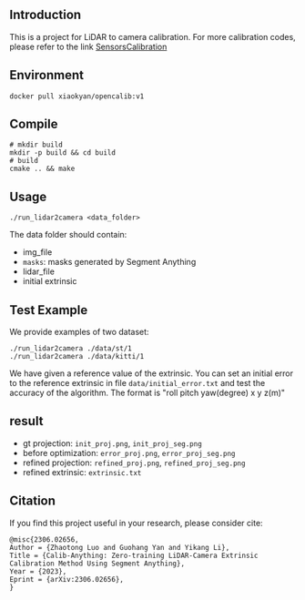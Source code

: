 ## Introduction

This is a project for LiDAR to camera calibration. For more calibration codes, please refer to the link <a href="https://github.com/PJLab-ADG/SensorsCalibration" title="SensorsCalibration">SensorsCalibration</a>

## Environment
```shell
docker pull xiaokyan/opencalib:v1
```


## Compile
```shell
# mkdir build
mkdir -p build && cd build
# build
cmake .. && make
```
## Usage
```
./run_lidar2camera <data_folder>
```
The data folder should contain:
- img_file
- `masks`: masks generated by Segment Anything
- lidar_file
- initial extrinsic

## Test Example
We provide examples of two dataset:
```
./run_lidar2camera ./data/st/1
./run_lidar2camera ./data/kitti/1
```
We have given a reference value of the extrinsic. You can set an initial error to the reference extrinsic in file `data/initial_error.txt` and test the accuracy of the algorithm. The format is "roll pitch yaw(degree) x y z(m)"

## result
- gt projection: `init_proj.png`, `init_proj_seg.png`
- before optimization: `error_proj.png`, `error_proj_seg.png`
- refined projection: `refined_proj.png`, `refined_proj_seg.png`
- refined extrinsic: `extrinsic.txt`

## Citation
If you find this project useful in your research, please consider cite:
```
@misc{2306.02656,
Author = {Zhaotong Luo and Guohang Yan and Yikang Li},
Title = {Calib-Anything: Zero-training LiDAR-Camera Extrinsic Calibration Method Using Segment Anything},
Year = {2023},
Eprint = {arXiv:2306.02656},
}
```

